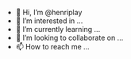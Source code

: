 - 👋 Hi, I’m @henriplay
- 👀 I’m interested in ...
- 🌱 I’m currently learning ...
- 💞️ I’m looking to collaborate on ...
- 📫 How to reach me ...

<!---
henriplay/henriplay is a ✨ special ✨ repository because its `README.md` (this file) appears on your GitHub profile.
You can click the Preview link to take a look at your changes.
--->
